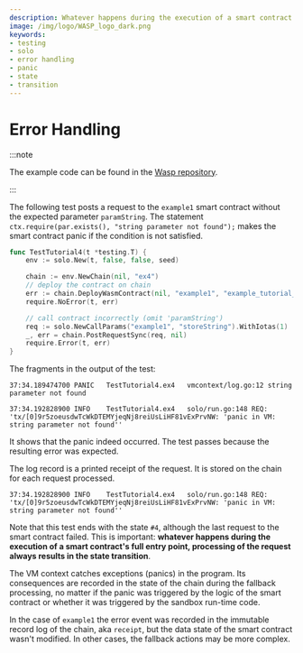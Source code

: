 ```yaml
---
description: Whatever happens during the execution of a smart contract's full entry point, processing of the request always results in the state transition.  The VM context catches exceptions (panics) in the program. Its consequences are recorded in the state of the chain during the fallback processing.
image: /img/logo/WASP_logo_dark.png
keywords:
- testing
- solo
- error handling
- panic
- state
- transition
---
```

# Error Handling

:::note

The example code can be found in the [Wasp repository](https://github.com/iotaledger/wasp/tree/develop/documentation/tutorial-examples).

:::

The following test posts a request to the `example1` smart contract without
the expected parameter `paramString`. The
statement `ctx.require(par.exists(), "string parameter not found");` makes
the smart contract panic if the condition is not satisfied.

```go
func TestTutorial4(t *testing.T) {
	env := solo.New(t, false, false, seed)

	chain := env.NewChain(nil, "ex4")
	// deploy the contract on chain
	err := chain.DeployWasmContract(nil, "example1", "example_tutorial_bg.wasm")
	require.NoError(t, err)

	// call contract incorrectly (omit 'paramString')
	req := solo.NewCallParams("example1", "storeString").WithIotas(1)
	_, err = chain.PostRequestSync(req, nil)
	require.Error(t, err)
}
```

The fragments in the output of the test:

```log
37:34.189474700	PANIC	TestTutorial4.ex4	vmcontext/log.go:12	string parameter not found

37:34.192828900	INFO	TestTutorial4.ex4	solo/run.go:148	REQ: 'tx/[0]9r5zoeusdwTcWkDTEMYjeqNj8reiUsLiHF81vExPrvNW: 'panic in VM: string parameter not found''
``` 

It shows that the panic indeed occurred. The test passes because the resulting
error was expected.

The log record is a printed receipt of the request. It is stored on the chain for each request processed.

```log
37:34.192828900	INFO	TestTutorial4.ex4	solo/run.go:148	REQ: 'tx/[0]9r5zoeusdwTcWkDTEMYjeqNj8reiUsLiHF81vExPrvNW: 'panic in VM: string parameter not found''
```

Note that this test ends with the state `#4`, although the last
request to the smart contract failed. This is important: **whatever happens
during the execution of a smart contract's full entry point, processing of the 
request always results in the state transition**.

The VM context catches exceptions (panics) in the program. Its consequences are
recorded in the state of the chain during the fallback processing, no matter if
the panic was triggered by the logic of the smart contract or whether it was 
triggered by the sandbox run-time code.

In the case of `example1` the error event was recorded in the immutable record
log of the chain, aka `receipt`, but the data state of the smart contract wasn't modified. In
other cases, the fallback actions may be more complex.
